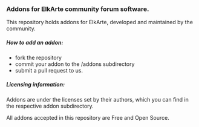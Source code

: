 ### Addons for ElkArte community forum software.

This repository holds addons for ElkArte, developed and maintained by the community.

##### How to add an addon:

* fork the repository
* commit your addon to the /addons subdirectory
* submit a pull request to us.

##### Licensing information:

Addons are under the licenses set by their authors, which you can find in the respective addon subdirectory.

All addons accepted in this repository are Free and Open Source.
